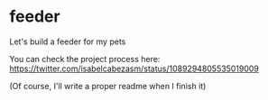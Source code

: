 # feeder
Let's build a feeder for my pets

You can check the project process here:
https://twitter.com/isabelcabezasm/status/1089294805535019009

(Of course, I'll write a proper readme when I finish it)
